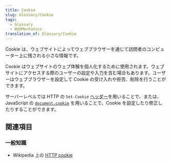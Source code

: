 ```yaml
---
title: Cookie
slug: Glossary/Cookie
tags:
  - Glossary
  - WebMechanics
translation_of: Glossary/Cookie
---
```

<p>Cookie は、ウェブサイトによってウェブブラウザーを通じて訪問者のコンピューター上に残される小さな情報です。</p>

<p>Cookie はウェブサイトのウェブ体験を個人化するために使用されます。ウェブサイトにアクセスする際のユーザーの設定や入力を含む場合もあります。ユーザーはウェブブラウザーを設定して Cookie の受け入れや拒否、削除を行うことができます。</p>

<p>サーバーレベルでは HTTP の <code>Set-Cookie</code> <a href="/ja/docs/Web/HTTP/Cookies">ヘッダー</a>を用いることで、または、JavaScript の <code><a href="/ja/docs/Web/API/Document/cookie">document.cookie</a></code> を用いることで、Cookie を設定したり修正したりすることができます。</p>

<h2 id="Learn_more" name="Learn_more">関連項目</h2>

<h3 id="General_Knowledge" name="General_Knowledge">一般知識</h3>

<ul>
 <li>Wikipedia 上の <a href="https://ja.wikipedia.org/wiki/HTTP_cookie">HTTP cookie</a></li>
</ul>
